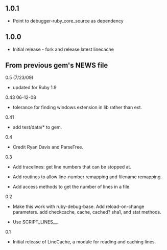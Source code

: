 ## 1.0.1
* Point to debugger-ruby_core_source as dependency

## 1.0.0
* Initial release - fork and release latest linecache

## From previous gem's NEWS file

0.5 (7/23/09)
- updated for Ruby 1.9

0.43
06-12-08
- tolerance for finding windows extension in lib rather than ext.

0.41 
- add test/data/* to gem.

0.4
- Credit Ryan Davis and ParseTree.

0.3
- Add tracelines: get line numbers that can be stopped at.

- Add routines to allow line-number 
  remapping and filename remapping. 

- Add access methods to get the number of lines in a file.

0.2
- Make this work with ruby-debug-base. Add reload-on-change parameters.
  add checkcache, cache, cached? sha1, and stat methods. 
  
- Use SCRIPT_LINES__.

0.1

- Initial release of LineCache, a module for reading and caching lines.
